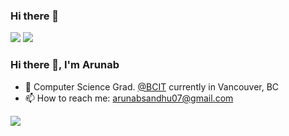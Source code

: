 ### Hi there 👋

[<img src="https://img.shields.io/badge/linkedin-%230077B5.svg?&style=for-the-badge&logo=linkedin&logoColor=white" />](https://www.linkedin.com/in/arunab-singh-1a0603205/)
[<img src="https://img.shields.io/badge/github-%2312100E.svg?&style=for-the-badge&logo=github&logoColor=white&color=black" />](https://github.com/ArunabSingh)

### Hi there 👋, I'm Arunab

- 🏢 Computer Science Grad. [@BCIT](https://www.bcit.ca/) currently in Vancouver, BC
- 📫 How to reach me: arunabsandhu07@gmail.com

![](https://komarev.com/ghpvc/?username=ArunabSingh)
